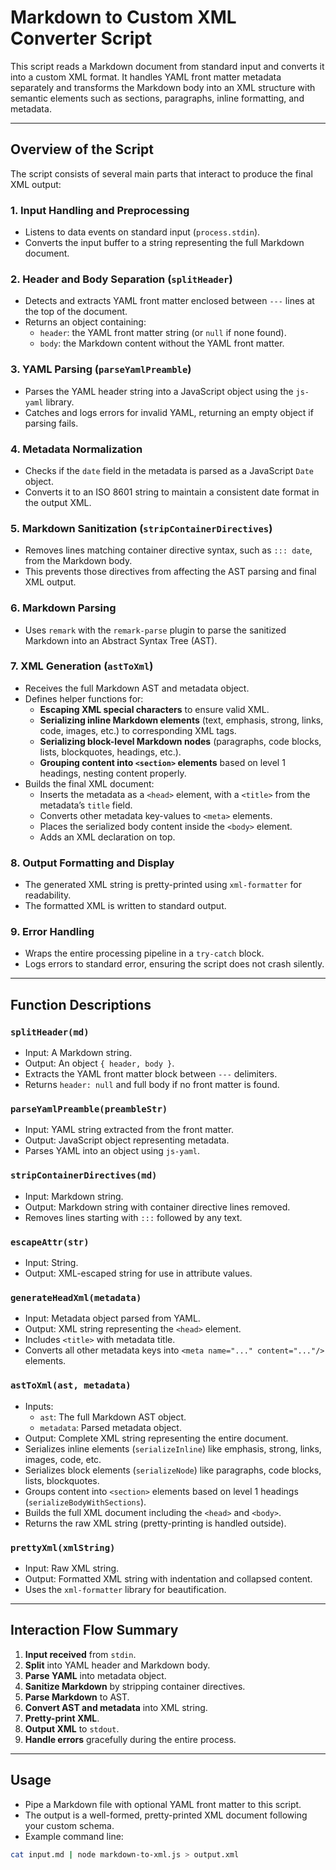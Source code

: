 # Markdown to Custom XML Converter Script

This script reads a Markdown document from standard input and converts it into a custom XML format. It handles YAML front matter metadata separately and transforms the Markdown body into an XML structure with semantic elements such as sections, paragraphs, inline formatting, and metadata.

---

## Overview of the Script

The script consists of several main parts that interact to produce the final XML output:

### 1. Input Handling and Preprocessing

- Listens to data events on standard input (`process.stdin`).
- Converts the input buffer to a string representing the full Markdown document.

### 2. Header and Body Separation (`splitHeader`)

- Detects and extracts YAML front matter enclosed between `---` lines at the top of the document.
- Returns an object containing:
  - `header`: the YAML front matter string (or `null` if none found).
  - `body`: the Markdown content without the YAML front matter.

### 3. YAML Parsing (`parseYamlPreamble`)

- Parses the YAML header string into a JavaScript object using the `js-yaml` library.
- Catches and logs errors for invalid YAML, returning an empty object if parsing fails.

### 4. Metadata Normalization

- Checks if the `date` field in the metadata is parsed as a JavaScript `Date` object.
- Converts it to an ISO 8601 string to maintain a consistent date format in the output XML.

### 5. Markdown Sanitization (`stripContainerDirectives`)

- Removes lines matching container directive syntax, such as `::: date`, from the Markdown body.
- This prevents those directives from affecting the AST parsing and final XML output.

### 6. Markdown Parsing

- Uses `remark` with the `remark-parse` plugin to parse the sanitized Markdown into an Abstract Syntax Tree (AST).

### 7. XML Generation (`astToXml`)

- Receives the full Markdown AST and metadata object.
- Defines helper functions for:
  - **Escaping XML special characters** to ensure valid XML.
  - **Serializing inline Markdown elements** (text, emphasis, strong, links, code, images, etc.) to corresponding XML tags.
  - **Serializing block-level Markdown nodes** (paragraphs, code blocks, lists, blockquotes, headings, etc.).
  - **Grouping content into `<section>` elements** based on level 1 headings, nesting content properly.
- Builds the final XML document:
  - Inserts the metadata as a `<head>` element, with a `<title>` from the metadata’s `title` field.
  - Converts other metadata key-values to `<meta>` elements.
  - Places the serialized body content inside the `<body>` element.
  - Adds an XML declaration on top.

### 8. Output Formatting and Display

- The generated XML string is pretty-printed using `xml-formatter` for readability.
- The formatted XML is written to standard output.

### 9. Error Handling

- Wraps the entire processing pipeline in a `try-catch` block.
- Logs errors to standard error, ensuring the script does not crash silently.

---

## Function Descriptions

### `splitHeader(md)`

- Input: A Markdown string.
- Output: An object `{ header, body }`.
- Extracts the YAML front matter block between `---` delimiters.
- Returns `header: null` and full body if no front matter is found.

### `parseYamlPreamble(preambleStr)`

- Input: YAML string extracted from the front matter.
- Output: JavaScript object representing metadata.
- Parses YAML into an object using `js-yaml`.

### `stripContainerDirectives(md)`

- Input: Markdown string.
- Output: Markdown string with container directive lines removed.
- Removes lines starting with `:::` followed by any text.

### `escapeAttr(str)`

- Input: String.
- Output: XML-escaped string for use in attribute values.

### `generateHeadXml(metadata)`

- Input: Metadata object parsed from YAML.
- Output: XML string representing the `<head>` element.
- Includes `<title>` with metadata title.
- Converts all other metadata keys into `<meta name="..." content="..."/>` elements.

### `astToXml(ast, metadata)`

- Inputs:
  - `ast`: The full Markdown AST object.
  - `metadata`: Parsed metadata object.
- Output: Complete XML string representing the entire document.
- Serializes inline elements (`serializeInline`) like emphasis, strong, links, images, code, etc.
- Serializes block elements (`serializeNode`) like paragraphs, code blocks, lists, blockquotes.
- Groups content into `<section>` elements based on level 1 headings (`serializeBodyWithSections`).
- Builds the full XML document including the `<head>` and `<body>`.
- Returns the raw XML string (pretty-printing is handled outside).

### `prettyXml(xmlString)`

- Input: Raw XML string.
- Output: Formatted XML string with indentation and collapsed content.
- Uses the `xml-formatter` library for beautification.

---

## Interaction Flow Summary

1. **Input received** from `stdin`.
2. **Split** into YAML header and Markdown body.
3. **Parse YAML** into metadata object.
4. **Sanitize Markdown** by stripping container directives.
5. **Parse Markdown** to AST.
6. **Convert AST and metadata** into XML string.
7. **Pretty-print XML**.
8. **Output XML** to `stdout`.
9. **Handle errors** gracefully during the entire process.

---

## Usage

- Pipe a Markdown file with optional YAML front matter to this script.
- The output is a well-formed, pretty-printed XML document following your custom schema.
- Example command line:

```bash
cat input.md | node markdown-to-xml.js > output.xml
